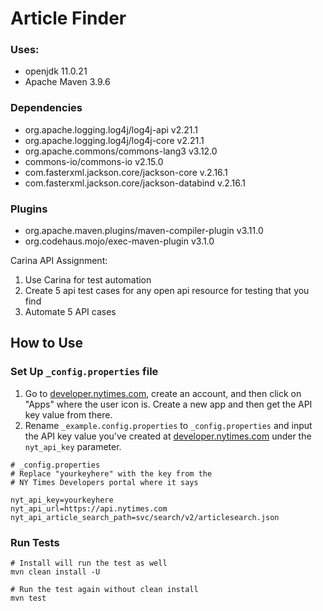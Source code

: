 # Article Finder

### Uses:

- openjdk 11.0.21
- Apache Maven 3.9.6

### Dependencies

- org.apache.logging.log4j/log4j-api v2.21.1
- org.apache.logging.log4j/log4j-core v2.21.1
- org.apache.commons/commons-lang3 v3.12.0
- commons-io/commons-io v2.15.0
- com.fasterxml.jackson.core/jackson-core v.2.16.1
- com.fasterxml.jackson.core/jackson-databind v.2.16.1

### Plugins

- org.apache.maven.plugins/maven-compiler-plugin v3.11.0
- org.codehaus.mojo/exec-maven-plugin v3.1.0

Carina API Assignment:

1. Use Carina for test automation
2. Create 5 api test cases for any open api resource for testing that you find
3. Automate 5 API cases

## How to Use

### Set Up `_config.properties` file

1. Go to [developer.nytimes.com](developer.nytimes.com), create an account, and then click on "Apps"
   where the user icon is. Create a new app and then get the API key value from there.
2. Rename `_example.config.properties` to `_config.properties` and input the API key value you've created
   at [developer.nytimes.com](developer.nytimes.com) under the `nyt_api_key` parameter.


```text
# _config.properties
# Replace "yourkeyhere" with the key from the 
# NY Times Developers portal where it says 

nyt_api_key=yourkeyhere
nyt_api_url=https://api.nytimes.com
nyt_api_article_search_path=svc/search/v2/articlesearch.json
```

### Run Tests

```shell
# Install will run the test as well
mvn clean install -U

# Run the test again without clean install
mvn test
```
